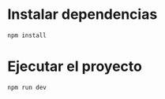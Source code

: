 # Instalar dependencias

```shell
npm install
```

# Ejecutar el proyecto 

```shell
npm run dev
```